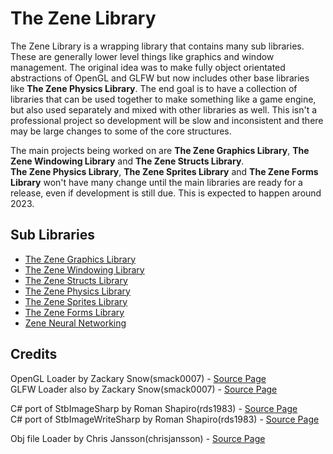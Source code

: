 # The Zene Library

The Zene Library is a wrapping library that contains many sub libraries. These are generally lower level things like graphics and window management.
The original idea was to make fully object orientated abstractions of OpenGL and GLFW but now includes other base libraries like **The Zene Physics Library**.
The end goal is to have a collection of libraries that can be used together to make something like a game engine, but also used separately and mixed with other libraries as well.
This isn't a professional project so development will be slow and inconsistent and there may be large changes to some of the core structures.</br>

The main projects being worked on are **The Zene Graphics Library**, **The Zene Windowing Library** and **The Zene Structs Library**.</br>
**The Zene Physics Library**, **The Zene Sprites Library** and **The Zene Forms Library** won't have many change until the main libraries are ready for a release, even if development is still due.
This is expected to happen around 2023.

## Sub Libraries

 - [The Zene Graphics Library](./Graphics)</br>
 - [The Zene Windowing Library](./Windowing)</br>
 - [The Zene Structs Library](./Structs)</br>
 - [The Zene Physics Library](./Physics)</br>
 - [The Zene Sprites Library](./Sprites)</br>
 - [The Zene Forms Library](./Forms)</br>
 - [Zene Neural Networking](./Evolutions)</br>

## Credits

OpenGL Loader by Zackary Snow(smack0007) - [Source Page](https://github.com/smack0007/GLDotNet)</br>
GLFW Loader also by Zackary Snow(smack0007) - [Source Page](https://github.com/smack0007/GLFWDotNet)</br>

C# port of StbImageSharp by Roman Shapiro(rds1983) - [Source Page](https://github.com/StbSharp/StbImageSharp)</br>
C# port of StbImageWriteSharp by Roman Shapiro(rds1983) - [Source Page](https://github.com/StbSharp/StbImageWriteSharp)</br>

Obj file Loader by Chris Jansson(chrisjansson) - [Source Page](https://github.com/chrisjansson/ObjLoader)</br>
